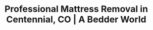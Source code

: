 ---
layout: location.njk
title: Professional Mattress Removal in Centennial, CO | A Bedder World
description: Expert mattress pickup and disposal in Centennial. Navigate HOA requirements and gated communities. Call 720-263-6094 for next-day service.
permalink: /mattress-removal/colorado/denver/centennial/
city: Centennial
state: Colorado
stateSlug: colorado
parentMetro: Denver
tier: 3
coordinates:
  lat: 39.5807
  lng: -104.8765
pricing:
  startingPrice: 125
  single: 125
  queen: 155
  king: 180
  boxSpring: 30
neighborhoods:
  - name: "Willow Creek"
    zipCodes: ["80015"]
  - name: "Southglenn"
    zipCodes: ["80122"]
  - name: "Dry Creek"
    zipCodes: ["80122"]
  - name: "Centennial Center"
    zipCodes: ["80112"]
  - name: "Gleneagles"
    zipCodes: ["80111"]
  - name: "Estancia"
    zipCodes: ["80016"]
  - name: "Heather Gardens"
    zipCodes: ["80015"]
  - name: "Green Valley Ranch"
    zipCodes: ["80112"]
  - name: "Heritage Hills"
    zipCodes: ["80124"]
  - name: "Tresana"
    zipCodes: ["80016"]
  - name: "Saddle Ridge"
    zipCodes: ["80016"]
  - name: "Shenandoah"
    zipCodes: ["80122"]
  - name: "Dry Creek Crossing"
    zipCodes: ["80122"]
  - name: "Cherry Creek State Park Area"
    zipCodes: ["80111"]
  - name: "Piney Creek"
    zipCodes: ["80112"]
zipCodes: ["80015", "80016", "80111", "80112", "80121", "80122", "80124"]
recyclingPartners:
  - "Spring Back Colorado (Commerce City)"
  - "Denver Arapahoe Disposal Site (DADS)"
  - "At Your Door Special Collection (Waste Management)"
  - "SEMSWA Regional Facilities"
localRegulations: "Colorado solid waste regulations require mattresses be handled as special waste through approved private services. Prohibited from standard municipal collection and dumpster disposal. Must use licensed haulers with proper documentation for Arapahoe County compliance."
nearbyCities:
  - name: "Aurora"
    distance: "8 miles"
    slug: "aurora"
    isSuburb: true
  - name: "Littleton"
    distance: "6 miles"
    slug: "littleton"
    isSuburb: true
  - name: "Englewood"
    distance: "10 miles"
    slug: "englewood"
    isSuburb: true
  - name: "Greenwood Village"
    distance: "4 miles"
    slug: "greenwood-village"
    isSuburb: true
  - name: "Lone Tree"
    distance: "5 miles"
    slug: "lone-tree"
    isSuburb: true
  - name: "Parker"
    distance: "12 miles"
    slug: "parker"
    isSuburb: true
reviews:
  count: 47
  featured:
    - reviewer: "Sarah M."
      location: "Willow Creek"
      rating: 5
      text: "HOA required specific documentation for our mattress disposal. Team coordinated everything perfectly and provided all required paperwork. Professional service that understood our community requirements."
    - reviewer: "Tom R."
      location: "Southglenn"
      rating: 5
      text: "Gated community pickup needed advance coordination. They handled all access protocols seamlessly and worked around our building's elevator schedule. Excellent attention to logistics details."
    - reviewer: "Lisa K."
      location: "Dry Creek"
      rating: 5
      text: "Address confusion had previous services going to wrong locations. These guys verified everything upfront and arrived exactly where needed. Great communication and follow-through."
faqs:
  - question: "How much advance notice do you need for Centennial pickups?"
    answer: "We need 24-48 hours notice for most Centennial communities. Gated communities require advance vendor approval and insurance certificate submission. This timing allows us to coordinate with HOA management, obtain gate access codes, and reserve elevators if needed."
  - question: "My address shows as Aurora/Littleton online but I live in Centennial. Will you find me?"
    answer: "This is extremely common in Centennial due to USPS ZIP code mapping. We verify all addresses before service and use GPS coordinates to ensure our team arrives at the correct location. Always provide your actual street address and mention you're in Centennial when booking."
  - question: "What documentation do I need to provide for my HOA?"
    answer: "We provide certificate of insurance, business license, and vendor information sheets as required by your community. Most HOAs need these 24-72 hours before service. We handle all paperwork submission and can work directly with your management company if needed."
  - question: "Can you pick up from inside my home or do I need to move mattresses outside?"
    answer: "Community rules vary on pickup locations. Some allow curbside only, others permit garage or designated areas. We coordinate with your HOA's specific guidelines during booking to ensure proper placement and avoid any community violations."
  - question: "Do you handle elevator reservations and building coordination?"
    answer: "Yes, we coordinate all building access requirements including elevator reservations, loading dock scheduling, and building management approval. Our team works within your building's maintenance schedules and resident guidelines for minimal disruption."
  - question: "What if my mattress has bed bugs or is damaged?"
    answer: "We can handle bed bug infested mattresses with proper exterminator documentation and safety protocols. Wet, frozen, or severely damaged mattresses may require additional preparation or fees. We'll assess your specific situation during booking to provide accurate pricing."
  - question: "Are there any extra charges for gated communities or high-rise buildings?"
    answer: "Our pricing includes all standard coordination and access fees. No additional charges for gate access, elevator usage, or basic HOA documentation. Additional fees only apply for special circumstances like bed bug treatment or excessive carry distance."
  - question: "Can you provide proof of recycling for environmental or HOA requirements?"
    answer: "We provide pickup confirmation and can supply basic disposal documentation showing your mattresses went to approved recycling facilities. While we don't provide detailed recycling certificates, we can confirm responsible disposal methods for community records."
schema:
  "@context": "https://schema.org"
  "@type": "LocalBusiness"
  "name": "A Bedder World Centennial"
  "image": "https://abedderworld.com/images/service-areas/centennial-mattress-removal.jpg"
  "telephone": "720-263-6094"
  "email": "info@abedderworld.com"
  "address":
    "@type": "PostalAddress"
    "addressLocality": "Centennial"
    "addressRegion": "CO"
    "addressCountry": "US"
  "geo":
    "@type": "GeoCoordinates"
    "latitude": 39.5807
    "longitude": -104.8765
  "url": "https://abedderworld.com/mattress-removal/colorado/denver/centennial/"
  "areaServed":
    "@type": "City"
    "name": "Centennial, Colorado"
  "serviceType": "Mattress Removal and Disposal"
  "priceRange": "$125-$180"
  "aggregateRating":
    "@type": "AggregateRating"
    "ratingValue": "4.9"
    "reviewCount": 47
pageContent:
  heroSubtitle: " • HOA Coordination Specialists • Gated Community Access"
  heroDescription: "A Bedder World provides expert mattress removal throughout Centennial's planned communities and gated neighborhoods. We handle gated community entry, HOA coordination, elevator reservations, and address verification. Our team understands Centennial's unique logistics challenges and provides complete documentation for community compliance."
  
  aboutService: "Centennial's gated communities and HOA requirements create unique challenges for mattress removal. Many addresses show incorrectly as Aurora, Littleton, or Englewood due to USPS ZIP code defaults. Gated entry requires 24-48 hour advance coordination. Elevator reservations need advance booking. Our experienced team handles these logistics while providing required documentation and insurance certificates for community compliance."
  
  serviceAreasIntro: "Each Centennial community has specific access requirements and HOA protocols. Gated communities like Gleneagles and Estancia require advance vendor approval and insurance certificates. Heritage Hills 55+ community has restricted service hours. Apartment complexes need elevator coordination and loading dock scheduling. We understand each neighborhood's requirements and handle all advance coordination."
  
  environmentalImpact: "Colorado special waste regulations ensure mattresses avoid standard landfill streams. Spring Back Colorado in Commerce City provides recycling partnerships. DADS facility offers regional disposal compliance. Our process supports Arapahoe County environmental standards through proper documentation."
  
  pricingContext: "Centennial's premium communities expect reliable, professional service. Our transparent pricing includes all coordination fees, insurance documentation, and community compliance requirements. No hidden charges for gated access, elevator usage, or HOA documentation. We handle the logistics so you don't have to worry about community protocols or access restrictions."
  
  howItWorksScheduling: "Book online or call (720) 263-6094 with 24-48 hours notice for gated communities. We verify your exact address to prevent USPS confusion. Our team coordinates HOA approval, gate access codes, and elevator reservations. We provide insurance certificates and vendor documentation as required by your community."
  
  howItWorksService: "On service day, our insured team arrives with proper gate access and community approval. We handle mattresses from your designated pickup location (community rules vary on placement). Our crew coordinates with building management for elevator access and follows all community guidelines for professional, courteous service."
  
  howItWorksDisposal: "All mattresses go to Spring Back Colorado for recycling when possible, keeping materials out of landfills. We provide pickup confirmation and can supply disposal documentation for your records. This meets all Colorado waste regulations and HOA requirements for responsible disposal."
  
  sidebarStats:
    mattressesRemoved: 312

  # Additional detailed content sections
  gatedCommunityGuide: |
    ## Complete Guide to Gated Community Pickups in Centennial

    ### Before You Book
    **Check Your Community Requirements**
    - Contact your HOA or management company to understand specific vendor policies
    - Some communities require 72-hour advance notice for service providers
    - Gated communities often need insurance certificates and business licenses on file

    **Gather Required Information**
    - Your exact street address (not just ZIP code city)
    - Gate access code or procedure for visitor entry
    - Any specific placement requirements for mattresses
    - Building management contact for elevator coordination

    ### Access Coordination Process
    **Step 1: Vendor Approval (24-48 hours before service)**
    - We submit insurance certificates and business documentation to your management company
    - HOA reviews and approves vendor access
    - Gate codes or visitor procedures are established

    **Step 2: Service Day Coordination**
    - Our team contacts security/gate attendant upon arrival
    - We follow established entry procedures specific to your community
    - All work is performed within approved time windows (typically 7 AM - 3 PM)

    ### Common Gated Community Types in Centennial
    **Premium Communities (Gleneagles, Estancia)**
    - Require advance vendor registration and background checks
    - Strict service hour limitations and noise restrictions
    - May require multiple forms of identification and vehicle documentation

    **Family Communities (Willow Creek, Southglenn)**
    - Standard HOA approval process with 24-hour notice
    - Flexible service windows but still require advance coordination
    - Focus on minimal disruption to resident activities

    **55+ Communities (Heritage Hills)**
    - Enhanced security protocols and restricted service hours
    - Additional safety considerations and gentler service approach
    - May require health and safety certifications

  buildingAccessGuide: |
    ## Apartment & Condo Building Access Guide

    ### High-Rise Building Coordination
    **Elevator Reservations**
    - Most buildings require 24-hour advance booking for freight elevators
    - Regular elevators may need reserved time slots during peak hours
    - We coordinate directly with building management to avoid conflicts

    **Loading Dock & Service Areas**
    - Larger complexes have designated loading zones with specific time windows
    - Advance notification prevents conflicts with other service providers
    - We follow building protocols for service vehicle parking and access

    ### Parking & Vehicle Access
    **Street Parking Considerations**
    - Denver metro area requires permits for reserved moving zones ($100+ cost)
    - We plan routes to minimize parking complications and walking distance
    - Time limits are enforced - we work efficiently within allowed windows

    **Building Entry Protocols**
    - Doorman/concierge buildings require advance visitor notification
    - Key fob access buildings need resident escort or temporary access codes  
    - Security systems often require photo ID and vehicle registration

    ### Floor Access & Logistics
    **Stairway Considerations**
    - We assess stairway width, turns, and ceiling height before service day
    - Narrow Victorian-era staircases may require mattress disassembly
    - Hand trucks and protective equipment prevent wall and floor damage

    **Apartment Coordination**
    - We work around neighbor schedules and building quiet hours
    - Protective floor coverings prevent damage during removal
    - Quick, professional service minimizes disruption to other residents

  pricingBreakdown: |
    ## Complete Pricing & Service Breakdown

    ### What's Included in Base Pricing
    **Standard Service ($125 for first mattress)**
    - Professional pickup from designated location
    - Insurance coverage and liability protection
    - Transportation to approved recycling facilities
    - Basic HOA documentation and coordination
    - Pickup confirmation and service receipt

    **Community Coordination (No Extra Charge)**
    - HOA vendor approval and documentation submission
    - Gate access coordination and security protocols
    - Elevator reservations and building management communication
    - Address verification to prevent USPS mapping confusion

    ### Additional Services & Fees
    **Special Handling Situations**
    - Bed bug infested mattresses: +$50 (requires exterminator documentation)
    - Wet or frozen mattresses: +$60 (safety and disposal complications)
    - Excessive carry distance (over 75 feet): +$25 per mattress

    **Timing & Scheduling**
    - Same-day service: Not available (minimum 24-hour advance booking)
    - Weekend/holiday service: Limited availability with advance notice
    - Missed pickup fee: $60-85 (if access not provided as scheduled)

    ### Payment & Cancellation
    **Accepted Payment Methods**
    - Credit/debit cards (Visa, MasterCard, American Express)
    - Online payment through secure booking system
    - Cash payment accepted on service day

    **Cancellation Policy**
    - Free cancellation up to 24 hours before scheduled pickup
    - Same-day cancellations may incur $25 administrative fee
    - Weather-related rescheduling at no additional charge

  preparationChecklist: |
    ## Complete Pickup Preparation Checklist

    ### Before Service Day
    **Address & Access Verification**
    - ✓ Confirm your address shows correctly in our system (Centennial, not Aurora/Littleton)
    - ✓ Provide gate access codes or visitor entry instructions
    - ✓ Reserve elevator time slots if in high-rise building
    - ✓ Notify building management or concierge of scheduled service

    **HOA & Community Requirements**
    - ✓ Submit vendor approval request to HOA/management company (48+ hours ahead)
    - ✓ Confirm insurance certificates have been received and approved
    - ✓ Check community guidelines for mattress placement locations
    - ✓ Verify service time windows comply with community restrictions

    ### Mattress Preparation
    **Item Placement**
    - ✓ Move mattresses to designated pickup location per community guidelines
    - ✓ Ensure clear path from street/parking to mattress location
    - ✓ Remove all bedding, sheets, and personal items
    - ✓ Check that mattresses are dry and not frozen (Colorado winters)

    **Safety & Access**
    - ✓ Clear walkways of snow, ice, or obstacles
    - ✓ Ensure adequate lighting for early morning or evening pickups
    - ✓ Secure pets and notify household members of service timing
    - ✓ Be available by phone in case of access or location questions

    ### Day of Service
    **Final Preparations**
    - ✓ Be available to provide access or answer questions
    - ✓ Have gate remote or access codes ready if needed
    - ✓ Clear parking space for service vehicle if possible
    - ✓ Keep payment ready if paying cash on service day

  troubleshootingGuide: |
    ## Common Issues & Solutions

    ### Address & Location Problems
    **"GPS shows wrong address"**
    Solution: USPS ZIP codes often default to Aurora, Littleton, or Englewood instead of Centennial. Always specify "Centennial, CO" when booking and provide exact street address. We verify all locations before dispatch.

    **"Service team can't find my location"**
    Solution: Centennial's newer developments may not appear in older GPS systems. We use updated mapping and coordinate directly with customers for any location confusion.

    ### Access & Entry Issues
    **"Gate won't let service team in"**
    Solution: Visitor systems sometimes expire or malfunction. We coordinate backup entry procedures and work with gate attendants to resolve access issues quickly.

    **"HOA says they never approved service"**
    Solution: We maintain documentation of all HOA submissions and approvals. Contact us immediately and we'll work with your management company to resolve any communication gaps.

    ### Service Day Problems
    **"Team arrived but can't access elevator"**
    Solution: Building maintenance or resident activities sometimes conflict with reservations. Our team works with building management to find alternative timing or access methods.

    **"Mattress is too big for doorway/stairway"**
    Solution: Our experienced team can disassemble most mattresses for easier removal. This is included in our service when necessary for safe removal.

    ### Weather & Seasonal Issues
    **"Mattress is frozen to ground/wet from snow"**
    Solution: Colorado winters create unique challenges. We can handle frozen mattresses with additional preparation time, but may need to reschedule if items are completely encased in ice.

    **"Heavy snow blocking access"**
    Solution: We monitor weather conditions and coordinate with customers for safe access. Service can be rescheduled at no charge for severe weather conditions.
---